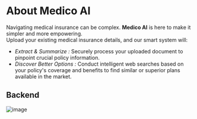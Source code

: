# About Medico AI

Navigating medical insurance can be complex. **Medico AI** is here to make it simpler and more empowering.\
Upload your existing medical insurance details, and our smart system will:
- *Extract & Summarize :* Securely process your uploaded document to pinpoint crucial policy information.
- *Discover Better Options :* Conduct intelligent web searches based on your policy's coverage and benefits to find similar or superior plans available in the market.


## Backend
![image](https://github.com/user-attachments/assets/aa6d1694-264d-4933-a398-7bf57a573f45)
